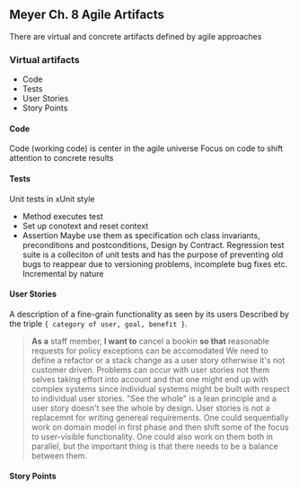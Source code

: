 ## Meyer Ch. 8 Agile Artifacts
There are virtual and concrete artifacts defined by agile approaches
### Virtual artifacts
 * Code
 * Tests
 * User Stories
 * Story Points
#### Code
Code (working code) is center in the agile universe
Focus on code to shift attention to concrete results
#### Tests
Unit tests in xUnit style
 * Method executes test
 * Set up conotext and reset context
 * Assertion
Maybe use them as specification och class invariants, preconditions and
postconditions, Design by Contract.
Regression test suite is a colleciton of unit tests and has the purpose of
preventing old bugs to reappear due to versioning problems, incomplete bug fixes
etc.
Incremental by nature
#### User Stories
A description of a fine-grain functionality as seen by its users
Described by the triple `{ category of user, goal, benefit }`.
> **As a** staff member, **I want to** cancel a bookin **so that** reasonable
> requests for policy exceptions can be accomodated
We need to define a refactor or a stack change as a user story otherwise it's
not customer driven.
Problems can occur with user stories not them selves taking effort into account
and that one might end up with complex systems since individual systems might be
built with respect to individual user stories. "See the whole" is a lean
principle and a user story doesn't see the whole by design.
User stories is not a replacemnt for writing genereal requirements.
One could sequentially work on domain model in first phase and then shift some
of the focus to user-visible functionality.
One could also work on them both in parallel, but the important thing is that
there needs to be a balance between them.
#### Story Points


